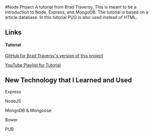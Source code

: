 #Node Project
A tutorial from Brad Traversy. This is meant to be a introduction to Node, Express, and MongoDB. The tutorial is based on a article database. In this tutorial PUG is also used instead of HTML.
## Links
#### Tutorial
[GitHub for Brad Traversy's version of this project](https://github.com/bradtraversy/nodekb)

[YouTube Playlist for Tutorial]()
## New Technology that I Learned and Used
Express

NodeJS

MongoDB & Mongoose

Bower

PUB

